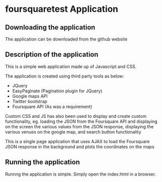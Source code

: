 # foursquaretest Application

## Downloading the application
The application can be downloaded from the github website

## Description of the application
This is a simple web application made up of Javascript and CSS.

The application is created using third party tools as below:
* JQuery
* EasyPaginate (Pagination plugin for JQuery)
* Google maps API
* Twitter bootstrap
* Foursquare API (As was a requirement)

Custom CSS and JS has also been used to display and create custom functionality, eg. loading the JSON from the Foursquare API and displaying on the screen the various values from the JSON response, displaying the various venues on the google map, and search button functionality

This is a single page application that uses AJAX to load the Foursquare JSON response in the background and plots the coordinates on the maps

## Running the application
Runnng the application is simple. Simply open the index.html in a browser.
